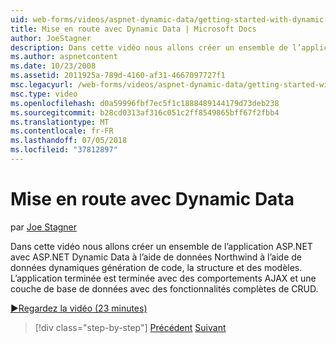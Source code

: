 ```yaml
---
uid: web-forms/videos/aspnet-dynamic-data/getting-started-with-dynamic-data
title: Mise en route avec Dynamic Data | Microsoft Docs
author: JoeStagner
description: Dans cette vidéo nous allons créer un ensemble de l’application ASP.NET avec ASP.NET Dynamic Data à l’aide de données Northwind à l’aide de code de données dynamiques génération, scaffoldi...
ms.author: aspnetcontent
ms.date: 10/23/2008
ms.assetid: 2011925a-789d-4160-af31-4667097727f1
msc.legacyurl: /web-forms/videos/aspnet-dynamic-data/getting-started-with-dynamic-data
msc.type: video
ms.openlocfilehash: d0a59996fbf7ec5f1c1888489144179d73deb238
ms.sourcegitcommit: b28cd0313af316c051c2ff8549865bff67f2fbb4
ms.translationtype: MT
ms.contentlocale: fr-FR
ms.lasthandoff: 07/05/2018
ms.locfileid: "37812897"
---
```

<a name="getting-started-with-dynamic-data"></a>Mise en route avec Dynamic Data
====================
par [Joe Stagner](https://github.com/JoeStagner)

Dans cette vidéo nous allons créer un ensemble de l’application ASP.NET avec ASP.NET Dynamic Data à l’aide de données Northwind à l’aide de données dynamiques génération de code, la structure et des modèles. L’application terminée est terminée avec des comportements AJAX et une couche de base de données avec des fonctionnalités complètes de CRUD.

[&#9654;Regardez la vidéo (23 minutes)](https://channel9.msdn.com/Blogs/ASP-NET-Site-Videos/getting-started-with-dynamic-data)

> [!div class="step-by-step"]
> [Précédent](how-do-i-use-a-dynamiccontrol-in-listview-and-detailsview-controls.md)
> [Suivant](begin-editing-the-templates-in-aspnet-dynamic-data-applications.md)
